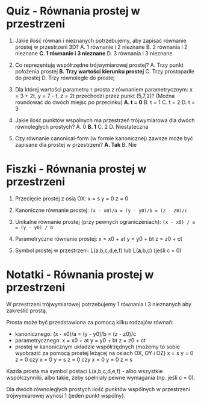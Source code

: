  # Quiz - Równania prostej w przestrzeni

1. Jakie ilość równań i nieznanych potrzebujemy, aby zapisać równanie prostej w przestrzeni 3D?
A. 1 równanie i 2 nieznane
B. 2 równania i 2 nieznane
**C. 1 równanie i 3 nieznane**
D. 3 równania i 3 nieznane

2. Co reprezentują współrzędne trójwymiarowej prostej?
A. Trzy punkt położenia prostej
**B. Trzy wartości kierunku prostej**
C. Trzy prostopadłe do prostej
D. Trzy równoległe do prostej

3. Dla której wartości parametru `t` prosta z równaniem parametrycznym:
x = 3 + 2t,
y = 7 - t,
z = 2t
przechodzi przez punkt (5,7,2)? (Można roundować do dwóch miejsc po przecinku)
**A. t = 0**
B. t = 1
C. t = 2
D. t = 3

4. Jakie ilość punktów wspólnych ma przestrzeń trójwymiarowa dla dwóch równoległych prostych?
A. 0
**B. 1**
C. 2
D. Niestateczna

5. Czy równanie canonical-form (w formie kanonicznej) zawsze może być zapisane dla prostej w przestrzeni?
**A. Tak**
B. Nie

# Fiszki - Równania prostej w przestrzeni

1. Przecięcie prostej z osią OX:
x = s
y = 0
z = 0

2. Kanoniczne równanie prostej:
`(x - x0)/a = (y - y0)/b = (z - z0)/c`

3. Unikalne równanie prostej (przy pewnych ograniczeniach):
`(x - x0) / a = (y - y0) / b`

4. Parametryczne równanie prostej:
x = x0 + at
y = y0 + bt
z = z0 + ct

5. Symbol prostej w przestrzeni:
L(a,b,c,d,e,f) lub L(**a**,b,c) (jeśli c = 0)

# Notatki - Równania prostej w przestrzeni

W przestrzeni trójwymiarowej potrzebujemy 1 równania i 3 nieznanych aby zakreślić prostą.

Prosta może być przedstawiona za pomocą kilku rodzajów równań:

- kanonicznego: (x - x0)/a = (y - y0)/b = (z - z0)/c
- parametrycznego:
x = x0 + at
y = y0 + bt
z = z0 + ct
- prostej w kanonicznym układzie współrzędnych (możemy to sobie wyobrazić za pomocą prostej leżącej na osiach OX, OY i OZ)
x = s
y = 0
z = 0
czy
x = 0
y = s
z = 0
czy
x = 0
y = 0
z = s

Każda prosta ma symbol postaci L(a,b,c,d,e,f) - albo wszystkie współczynniki, albo takie, żeby spełniały pewne wymagania (np. jeśli c = 0).

Dla dwóch równoległych prostych ilość punktów wspólnych w przestrzeni trójwymiarowej wynosi 1 (jeden punkt wspólny).